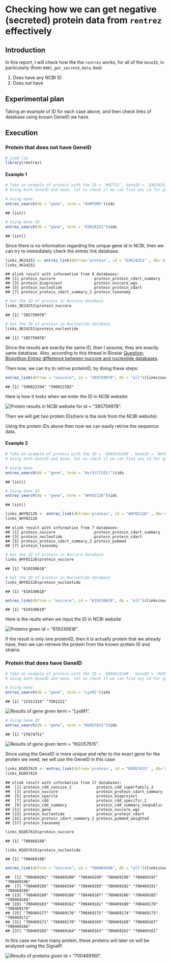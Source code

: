 Checking how we can get negative (secreted) protein data from `rentrez` effectively
===================================================================================

Introduction
------------

In this report, I will check how the the `rentrez` works, for all of the
`GeneID`, in particularly (from `0001_get_secretd_data.Rmd`):

1.  Does have any NCBI ID
2.  Does not have

Experimental plan
-----------------

Taking an example of ID for each case above, and then check links of
database using known GeneID we have.

Execution
---------

### Protein that does not have GeneID

``` r
# Load lib
library(rentrez)
```

#### Example 1

``` r
# Take an example of protein with the ID = `W9ZT25`, GeneID = `EXK24251`, Gene = `AVRFOM2`
# Using both GeneID and Gene, let us check if we can find any id for gene ID in NCBI

# Using Gene
entrez_search(db = "gene", term = "AVRFOM2")$ids
```

    ## list()

``` r
# Using Gene ID
entrez_search(db = "gene", term = "EXK24251")$ids
```

    ## list()

Since there is no information regarding the unique gene id in NCBI, then
we can try to immediately check the entrez link database:

``` r
links_XK24251 <- entrez_link(dbfrom='protein', id = "EXK24251" , db='all')$links
links_XK24251
```

    ## elink result with information from 8 databases:
    ## [1] protein_nuccore                 protein_protein_cdart_summary
    ## [3] protein_bioproject              protein_nuccore_wgs
    ## [5] protein_nucleotide              protein_protein_cdart
    ## [7] protein_protein_cdart_summary_2 protein_taxonomy

``` r
# Get the ID of protein in Nuccore database
links_XK24251$protein_nuccore
```

    ## [1] "385759978"

``` r
# Get the ID of protein in Nucleotide database
links_XK24251$protein_nucleotide
```

    ## [1] "385759978"

SInce the results are exactly the same ID, then I assume, they are
exactly same database. Also, according to this thread in Biostar
[Question: Biopython Entrez difference between nuccore and nucleotide
databases](https://www.biostars.org/p/161430/).

Then now, we can try to retrive proteinID, by doing these steps:

``` r
entrez_link(dbfrom = "nuccore", id = "385759978", db = "all")$links$nuccore_protein
```

    ## [1] "590022394" "590022393"

Here is how it looks when we enter the ID in NCBI website:

![Protein results in NCBI website for id =
“385759978”.](0002_finding_effective_way_using_rentrez_files/figure-markdown_github/nucletide_385759978.png)

Then we will get two protein IDs(here is the look from the NCBI
website):

Using the protein IDs above then now we can easily retrive the sequence
data.

#### Example 2

``` r
# Take an example of protein with the ID = `A0A023UJQ9`, GeneID = `AHY02126`, Gene = `Avr5(CfCE1)`
# Using both GeneID and Gene, let us check if we can find any id for gene ID in NCBI

# Using Gene
entrez_search(db = "gene", term = "Avr5(CfCE1)")$ids
```

    ## list()

``` r
# Using Gene ID
entrez_search(db = "gene", term = "AHY02126")$ids
```

    ## list()

``` r
links_AHY02126 <- entrez_link(dbfrom='protein', id = "AHY02126" , db='all')$links
links_AHY02126
```

    ## elink result with information from 7 databases:
    ## [1] protein_nuccore                 protein_protein_cdart_summary
    ## [3] protein_nucleotide              protein_protein_cdart
    ## [5] protein_protein_cdart_summary_2 protein_pubmed
    ## [7] protein_taxonomy

``` r
# Get the ID of protein in Nuccore database
links_AHY02126$protein_nuccore
```

    ## [1] "619330618"

``` r
# Get the ID of protein in Nucleotide database
links_AHY02126$protein_nucleotide
```

    ## [1] "619330618"

``` r
entrez_link(dbfrom = "nuccore", id = "619330618", db = "all")$links$nuccore_protein
```

    ## [1] "619330619"

Here is the reults when we input the ID in NCBI website

![Proteins given id = “619330618”.](0002_finding_effective_way_using_rentrez_files/figure-markdown_github/nucleotide_619330618.png)

If the result is only one proteinID, then it is actually protein that we
already have, then we can retrieve the protein from the known protein ID
and strains.

### Protein that does have GeneID

``` r
# Take an example of protein with the ID = `A0A0A2ILW0`, GeneID = `KGO57615`, Gene = `LysM1`
# Using both GeneID and Gene, let us check if we can find any id for gene ID in NCBI

# Using Gene
entrez_search(db = "gene", term = "LysM1")$ids
```

    ## [1] "12311316" "7501221"

![Results of gene given term = “LysM1”.](0002_finding_effective_way_using_rentrez_files/figure-markdown_github/gene_Lysm1.png)

``` r
# Using Gene ID
entrez_search(db = "gene", term = "KGO57615")$ids
```

    ## [1] "27674751"

![Results of gene given term = “KGO57615”.](0002_finding_effective_way_using_rentrez_files/figure-markdown_github/gene_KGO57615.png)


Since using the GeneID is more unique and refer to the exact gene for
the protein we need, we will use the GeneID in this case:

``` r
links_KGO57615 <- entrez_link(dbfrom='protein', id = "KGO57615" , db='all')$links
links_KGO57615
```

    ## elink result with information from 17 databases:
    ##  [1] protein_cdd_concise_2           protein_cdd_superfamily_2
    ##  [3] protein_nuccore                 protein_protein_cdart_summary
    ##  [5] protein_sparcle                 protein_bioproject
    ##  [7] protein_cdd                     protein_cdd_specific_2
    ##  [9] protein_cdd_summary             protein_cdd_summary_nonpublic
    ## [11] protein_gene                    protein_nuccore_wgs
    ## [13] protein_nucleotide              protein_protein_cdart
    ## [15] protein_protein_cdart_summary_2 protein_pubmed_weighted
    ## [17] protein_taxonomy

``` r
links_KGO57615$protein_nuccore
```

    ## [1] "700469160"

``` r
links_KGO57615$protein_nucleotide
```

    ## [1] "700469160"

``` r
entrez_link(dbfrom = "nuccore", id = "700469160", db = "all")$links$nuccore_protein
```

    ##  [1] "700469201" "700469200" "700469199" "700469198" "700469197" "700469196"
    ##  [7] "700469195" "700469194" "700469193" "700469192" "700469191" "700469190"
    ## [13] "700469189" "700469188" "700469187" "700469186" "700469185" "700469184"
    ## [19] "700469183" "700469182" "700469181" "700469180" "700469179" "700469178"
    ## [25] "700469177" "700469176" "700469175" "700469174" "700469173" "700469172"
    ## [31] "700469171" "700469170" "700469169" "700469168" "700469167" "700469166"
    ## [37] "700469165" "700469164" "700469163" "700469162" "700469161"

In this case we have many protein, these proteins will later on will be
analysed using the SignalP.

![Results of proteins given id =
“700469160”.](0002_finding_effective_way_using_rentrez_files/figure-markdown_github/nucleotide_700469160.png)
